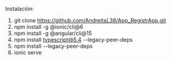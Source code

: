 Instalación:

1. git clone https://github.com/AndreitaL38/App_RegistrApp.git
2. npm install -g @ionic/cli@6 
3. npm install -g @angular/cli@15 
4. npm install typescript@5.4 --legacy-peer-deps 
5. npm install --legacy-peer-deps  
6. ionic serve
